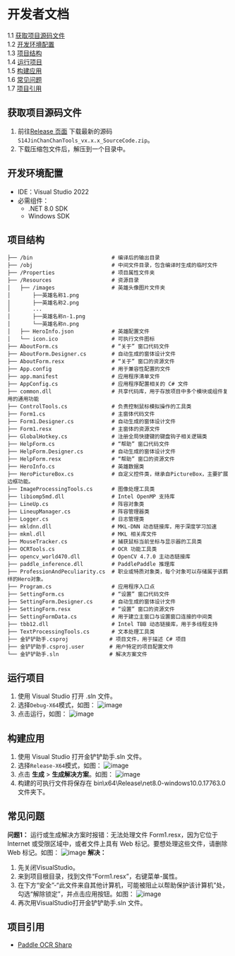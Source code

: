 # 开发者文档

   1.1 [获取项目源码文件](#获取项目源码文件)<br>
   1.2 [开发环境配置](#开发环境配置)<br>
   1.3 [项目结构](#项目结构)<br>
   1.4 [运行项目](#运行项目)<br>
   1.5 [构建应用](#构建应用)<br>
   1.6 [常见问题](#常见问题)<br>
   1.7 [项目引用](#项目引用)<br>



## 获取项目源码文件

1. 前往[Release 页面](https://github.com/XJYdemons/Jin-chan-chan-Tools/releases) 下载最新的源码`S14JinChanChanTools_vx.x.x_SourceCode.zip`。
2. 下载压缩包文件后，解压到一个目录中。



## 开发环境配置

* IDE：Visual Studio 2022
* 必需组件：<br>
  * .NET 8.0 SDK
  * Windows SDK



## 项目结构

 ```
├── /bin                         # 编译后的输出目录
├── /obj                         # 中间文件目录，包含编译时生成的临时文件
├── /Properties                  # 项目属性文件夹
├── /Resources                   # 资源目录
│   ├── /images                  # 英雄头像图片文件夹
│       ├──英雄名称1.png
│       ├──英雄名称2.png
│       ...
│       ├──英雄名称n-1.png
│       └──英雄名称n.png
│   ├── HeroInfo.json            # 英雄配置文件     
│   └── icon.ico                 # 可执行文件图标
├── AboutForm.cs                 # “关于” 窗口代码文件
├── AboutForm.Designer.cs        # 自动生成的窗体设计文件
├── AboutForm.resx               # “关于” 窗口的资源文件
├── App.config                   # 用于兼容性配置的文件
├── app.manifest                 # 应用程序清单文件
├── AppConfig.cs                 # 应用程序配置相关的 C# 文件
├── common.dll                   # 共享代码库，用于存放项目中多个模块或组件复用的通用功能
├── ControlTools.cs              # 负责控制鼠标模拟操作的工具类
├── Form1.cs                     # 主窗体代码文件
├── Form1.Designer.cs            # 自动生成的窗体设计文件
├── Form1.resx                   # 主窗体的资源文件
├── GlobalHotkey.cs              # 注册全局快捷键的键盘钩子相关逻辑类
├── HelpForm.cs                  # “帮助” 窗口代码文件
├── HelpForm.Designer.cs         # 自动生成的窗体设计文件
├── HelpForm.resx                # “帮助” 窗口的资源文件
├── HeroInfo.cs                  # 英雄数据类
├── HeroPictureBox.cs            # 自定义控件类，继承自PictureBox，主要扩展边框功能。
├── ImageProcessingTools.cs      # 图像处理工具类
├── libiomp5md.dll               # Intel OpenMP 支持库
├── LineUp.cs                    # 阵容对象类
├── LineupManager.cs             # 阵容管理器类
├── Logger.cs                    # 日志管理类
├── mkldnn.dll                   # MKL-DNN 动态链接库，用于深度学习加速
├── mkml.dll                     # MKL 相关库文件
├── MouseTracker.cs              # 捕获鼠标当前坐标与显示器的工具类
├── OCRTools.cs                  # OCR 功能工具类
├── opencv_world470.dll          # OpenCV 4.7.0 主动态链接库
├── paddle_inference.dll         # PaddlePaddle 推理库
├── ProfessionAndPeculiarity.cs  # 职业或特质对象类，每个对象可以存储属于该羁绊的Hero对象。
├── Program.cs                   # 应用程序入口点
├── SettingForm.cs               # “设置” 窗口代码文件
├── SettingForm.Designer.cs      # 自动生成的窗体设计文件
├── SettingForm.resx             # “设置” 窗口的资源文件
├── SettingFormData.cs           # 用于建立主窗口与设置窗口连接的中间类
├── tbb12.dll                    # Intel TBB 动态链接库，用于多线程支持
├── TextProcessingTools.cs       # 文本处理工具类
├── 金铲铲助手.csproj             # 项目文件，用于描述 C# 项目
├── 金铲铲助手.csproj.user        # 用户特定的项目配置文件
└── 金铲铲助手.sln                # 解决方案文件
 ```


## 运行项目

1. 使用 Visual Studio 打开 .sln 文件。
2. 选择`Debug-X64`模式，如图：
    ![image](https://github.com/user-attachments/assets/fd6e3eb3-fba4-491b-858d-31bbcb1c816d)
3. 点击运行，如图：
    ![image](https://github.com/user-attachments/assets/7d8f8914-e673-4db2-a88b-be51801b06c8)



## 构建应用

1. 使用 Visual Studio 打开金铲铲助手.sln 文件。
2. 选择`Release-X64`模式，如图：
    ![image](https://github.com/user-attachments/assets/8f07fb4b-3465-43d7-90ab-d01a01ac385d)
3. 点击 **生成** > **生成解决方案**。如图：
    ![image](https://github.com/user-attachments/assets/393a6e30-4869-4d16-9fb8-80f9c0df1314)
4. 构建的可执行文件将保存在 bin\x64\Release\net8.0-windows10.0.17763.0 文件夹下。



## 常见问题

**问题1：** 运行或生成解决方案时报错：无法处理文件 Form1.resx，因为它位于 Internet 或受限区域中，或者文件上具有 Web 标记。要想处理这些文件，请删除 Web 标记。如图：
![image](https://github.com/user-attachments/assets/1bbd0ee4-021d-4902-80da-dd1909b7e919)
**解决：**
1. 先关闭VisualStudio。
2. 来到项目根目录，找到文件“Form1.resx”，右键菜单-属性。
3. 在下方“安全”-“此文件来自其他计算机，可能被阻止以帮助保护该计算机”处，勾选“解除锁定”，并点击应用按钮。如图：
    ![image](https://github.com/user-attachments/assets/3117b2c3-e027-4546-9db6-77b13ac13b7c)
4. 再次用VisualStudio打开金铲铲助手.sln 文件。



## 项目引用
* [Paddle OCR Sharp](https://github.com/raoyutian/PaddleOCRSharp)
